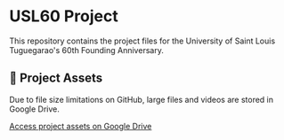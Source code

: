 # USL60 Project

This repository contains the project files for the University of Saint Louis Tuguegarao's 60th Founding Anniversary.

## 📁 Project Assets
Due to file size limitations on GitHub, large files and videos are stored in Google Drive.

[Access project assets on Google Drive](https://drive.google.com/drive/u/2/folders/19f6c8OGuUAfRe6FF9u73OkDktZjdNHhp)
